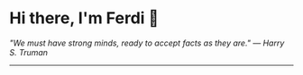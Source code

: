 <h1>Hi there, I'm Ferdi 👋</h1>

<p><em>
  "We must have strong minds, ready to accept facts as they are." — Harry S. Truman
</em></p>

---
